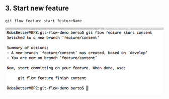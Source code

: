 ## 3. Start new feature

`git flow feature start featureName`

![start new feature](/resources/images/feature-start.png "start new feature")
